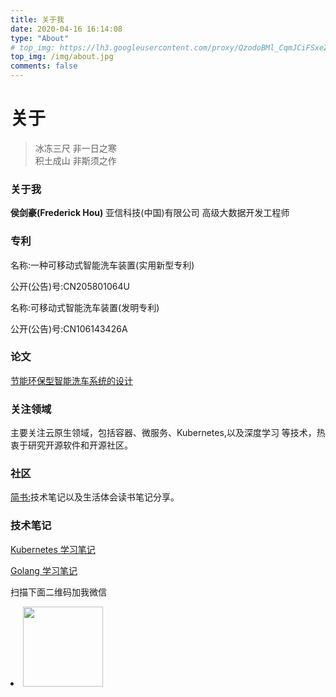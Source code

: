 ```yaml
---
title: 关于我
date: 2020-04-16 16:14:08
type: "About"
# top_img: https://lh3.googleusercontent.com/proxy/QzodoBMl_CqmJCiFSxeZeius8iMb8uhUr5CrATcwKzEFwUoDQxlpgZi7aenw-K6JicUTp1MDQvHgUE0mCp73p3o1ViVBJ076ihUamONcsXU3hcjUOFWXKN4FsSjBCjN31T7GUNEecqLqHQsbW50OEgrBa7nMXi0QUc-ozuZiu6pGBy8eKbuTpaUD
top_img: /img/about.jpg
comments: false
---
```



# 关于

<blockquote><p>冰冻三尺 非一日之寒<br>
积土成山 非斯须之作</p></blockquote>

 <h3>关于我</h3>
    <p><strong>侯剑豪(Frederick Hou)</strong> 亚信科技(中国)有限公司 高级大数据开发工程师</p>
    <h3>专利</h3>
    <p>名称:一种可移动式智能洗车装置(实用新型专利)</p>
    <p>公开(公告)号:CN205801064U</p>
    <p>名称:可移动式智能洗车装置(发明专利)</p>
    <p>公开(公告)号:CN106143426A</p>
    <h3>论文</h3>
    <p><a href="http://kms.wanfangdata.com.cn/industryQD/Detail/Periodical?id=jxzz201612002">节能环保型智能洗车系统的设计</a> </p>
    <h3>关注领域</h3>
    <p>主要关注云原生领域，包括容器、微服务、Kubernetes,以及深度学习 等技术，热衷于研究开源软件和开源社区。</p>
    <h3>社区</h3>
    <p><a href="https://www.jianshu.com/u/8b64a5a28e40">简书:</a>技术笔记以及生活体会读书笔记分享。</p>
    <h3>技术笔记</h3>
    <p> <a href="https://www.frederickhou.com/Kubernetes-notes/"> Kubernetes 学习笔记</a></p>
    <p> <a href="https://www.frederickhou.com/Golang-notes/"> Golang 学习笔记</a></p>
    <p>扫描下面二维码加我微信</p>
    <li> <img src="https://github.com/FrederickHou/FrederickHou.github.io/blob/master/img/wechat.JPG?raw=true" width="128px">  </li>
    <!-- <h5>Talks</h5> -->